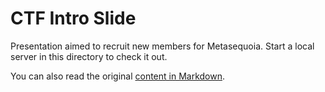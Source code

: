 # CTF Intro Slide

Presentation aimed to recruit new members for Metasequoia. Start a local server in this directory to check it out.

You can also read the original [content in Markdown](/markdown).